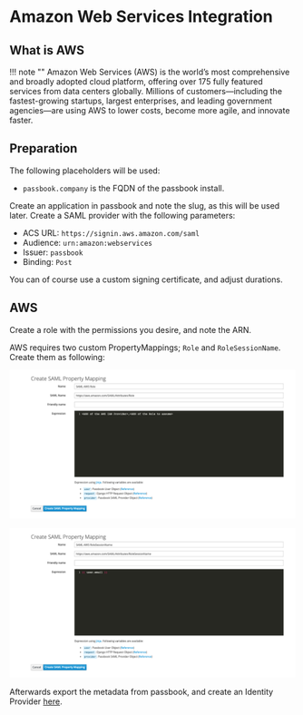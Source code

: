 # Amazon Web Services Integration

## What is AWS

!!! note ""
    Amazon Web Services (AWS) is the world’s most comprehensive and broadly adopted cloud platform, offering over 175 fully featured services from data centers globally. Millions of customers—including the fastest-growing startups, largest enterprises, and leading government agencies—are using AWS to lower costs, become more agile, and innovate faster.

## Preparation

The following placeholders will be used:

-   `passbook.company` is the FQDN of the passbook install.

Create an application in passbook and note the slug, as this will be used later. Create a SAML provider with the following parameters:

-   ACS URL: `https://signin.aws.amazon.com/saml`
-   Audience: `urn:amazon:webservices`
-   Issuer: `passbook`
-   Binding: `Post`

You can of course use a custom signing certificate, and adjust durations.

## AWS

Create a role with the permissions you desire, and note the ARN.

AWS requires two custom PropertyMappings; `Role` and `RoleSessionName`. Create them as following:

![](./property-mapping-role.png)

![](./property-mapping-role-session-name.png)

Afterwards export the metadata from passbook, and create an Identity Provider [here](https://console.aws.amazon.com/iam/home#/providers).

